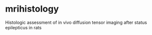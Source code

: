 # mrihistology
Histologic assessment of in vivo diffusion tensor imaging after status epilepticus in rats
